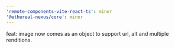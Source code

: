 ```yaml
---
'remote-components-vite-react-ts': minor
'@ethereal-nexus/core': minor
---
```


feat: image now comes as an object to support url, alt and multiple renditions.
